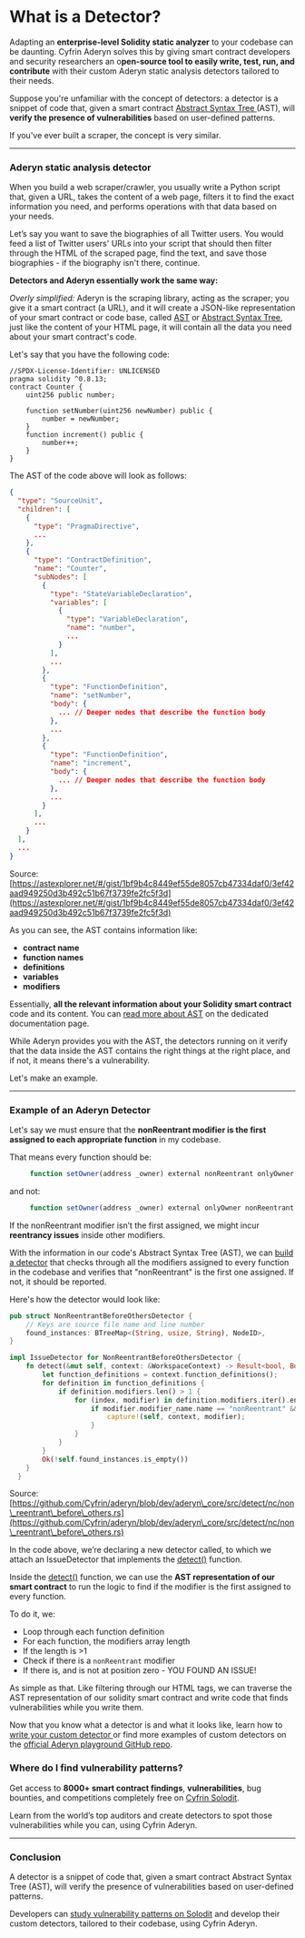 # What is a Detector?

Adapting an **enterprise-level Solidity static analyzer** to your codebase can be daunting. Cyfrin Aderyn solves this by giving smart contract developers and security researchers an o**pen-source tool to easily write, test, run, and contribute** with their custom Aderyn static analysis detectors tailored to their needs.

Suppose you're unfamiliar with the concept of detectors: a detector is a snippet of code that, given a smart contract [Abstract Syntax Tree ](what-is-an-ast.md)(AST), will **verify the presence of vulnerabilities** based on user-defined patterns.&#x20;

If you've ever built a scraper, the concept is very similar.

***

### Aderyn static analysis detector

When you build a web scraper/crawler, you usually write a Python script that, given a URL, takes the content of a web page, filters it to find the exact information you need, and performs operations with that data based on your needs.

Let’s say you want to save the biographies of all Twitter users. You would feed a list of Twitter users' URLs into your script that should then filter through the HTML of the scraped page, find the text, and save those biographies - if the biography isn't there, continue.

**Detectors and Aderyn essentially work the same way:**

_Overly simplified:_ Aderyn is the scraping library, acting as the scraper; you give it a smart contract (a URL), and it will create a JSON-like representation of your smart contract or code base, called [AST](what-is-an-ast.md) or [Abstract Syntax Tree](what-is-an-ast.md), just like the content of your HTML page, it will contain all the data you need about your smart contract's code.

Let's say that you have the following code:

```solidity
//SPDX-License-Identifier: UNLICENSED
pragma solidity ^0.8.13;
contract Counter {
    uint256 public number;
    
    function setNumber(uint256 newNumber) public {
        number = newNumber;
    }
    function increment() public {
        number++;
    }
}
```

The AST of the code above will look as follows:

```json
{
  "type": "SourceUnit",
  "children": [ 
    {
      "type": "PragmaDirective",
      ...
    },
    {
      "type": "ContractDefinition",
      "name": "Counter",
      "subNodes": [
        {
          "type": "StateVariableDeclaration",
          "variables": [
            {
              "type": "VariableDeclaration",
              "name": "number",
              ...
            }
          ],
          ...
        },
        {
          "type": "FunctionDefinition",
          "name": "setNumber",
          "body": {
            ... // Deeper nodes that describe the function body
          },
          ...
        },
        {
          "type": "FunctionDefinition",
          "name": "increment",
          "body": {
            ... // Deeper nodes that describe the function body
          },
          ...
        }
      ],
      ...
    }
  ],
  ...
}
```

Source: [https://astexplorer.net/#/gist/1bf9b4c8449ef55de8057cb47334daf0/3ef42aad949250d3b492c51b67f3739fe2fc5f3d](https://astexplorer.net/#/gist/1bf9b4c8449ef55de8057cb47334daf0/3ef42aad949250d3b492c51b67f3739fe2fc5f3d)

As you can see, the AST contains information like:

* **contract name**
* **function names**
* **definitions**
* **variables**
* **modifiers**

Essentially, **all the relevant information about your Solidity smart contract** code and its content. You can [read more about AST](what-is-an-ast.md) on the dedicated documentation page.

While Aderyn provides you with the AST, the detectors running on it verify that the data inside the AST contains the right things at the right place, and if not, it means there's a vulnerability.

Let's make an example.

***

### **Example of an Aderyn Detector**

Let's say we must ensure that the **nonReentrant modifier is the first assigned to each appropriate function** in my codebase.

That means every function should be:

```jsx
     function setOwner(address _owner) external nonReentrant onlyOwner {
```

and not:

```jsx
     function setOwner(address _owner) external onlyOwner nonReentrant {
```

If the nonReentrant modifier isn’t the first assigned, we might incur **reentrancy issues** inside other modifiers.&#x20;

With the information in our code's Abstract Syntax Tree  (AST), we can [build a detector](detectors-quickstart.md) that checks through all the modifiers assigned to every function in the codebase and verifies that "nonReentrant" is the first one assigned. If not, it should be reported.

Here's how the detector would look like:

```rust
pub struct NonReentrantBeforeOthersDetector {
    // Keys are source file name and line number
    found_instances: BTreeMap<(String, usize, String), NodeID>,
}

impl IssueDetector for NonReentrantBeforeOthersDetector {
    fn detect(&mut self, context: &WorkspaceContext) -> Result<bool, Box<dyn Error>> {
        let function_definitions = context.function_definitions();
        for definition in function_definitions {
            if definition.modifiers.len() > 1 {
                for (index, modifier) in definition.modifiers.iter().enumerate() {
                    if modifier.modifier_name.name == "nonReentrant" && index != 0 {
                        capture!(self, context, modifier);
                    }
                }
            }
        }
        Ok(!self.found_instances.is_empty())
    }
  }
```

Source: [https://github.com/Cyfrin/aderyn/blob/dev/aderyn\_core/src/detect/nc/non\_reentrant\_before\_others.rs](https://github.com/Cyfrin/aderyn/blob/dev/aderyn\_core/src/detect/nc/non\_reentrant\_before\_others.rs)

In the code above, we’re declaring a new detector called, to which we attach an IssueDetector that implements the [detect()](detectors-api-reference/detect.md) function.

Inside the [detect](detectors-api-reference/detect.md)[()](detectors-api-reference/detect.md) function, we can use the **AST representation of our smart contract** to run the logic to find if the modifier is the first assigned to every function.

To do it, we:

* Loop through each function definition
* For each function, the modifiers array length
* If the length is >1
* Check if there is a `nonReentrant` modifier
* If there is, and is not at position zero - YOU FOUND AN ISSUE!

As simple as that. Like filtering through our HTML tags, we can traverse the AST representation of our solidity smart contract and write code that finds vulnerabilities while you write them.

Now that you know what a detector is and what it looks like, learn how to [write your custom detector ](detectors-quickstart.md)or find more examples of custom detectors on the [official Aderyn playground GitHub repo](https://github.com/Cyfrin/aderyn-contracts-playground).

### **Where do I find vulnerability patterns?**

Get access to **8000+ smart contract findings**, **vulnerabilities**, bug bounties, and competitions completely free on [Cyfrin Solodit](https://solodit.xyz).

Learn from the world’s top auditors and create detectors to spot those vulnerabilities while you can, using Cyfrin Aderyn.

***

### Conclusion

A detector is a snippet of code that, given a smart contract Abstract Syntax Tree (AST), will verify the presence of vulnerabilities based on user-defined patterns.

Developers can [study vulnerability patterns on Solodit](https://solodit.xyz) and develop their custom detectors, tailored to their codebase, using Cyfrin Aderyn.
